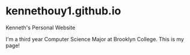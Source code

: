 # kennethouy1.github.io
Kenneth's Personal Website


I'm a third year Computer Science Major at Brooklyn College. This is my page!
